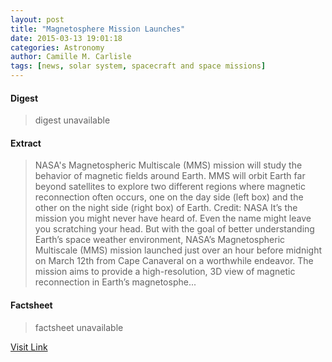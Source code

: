 ```yaml
---
layout: post
title: "Magnetosphere Mission Launches"
date: 2015-03-13 19:01:18
categories: Astronomy
author: Camille M. Carlisle
tags: [news, solar system, spacecraft and space missions]
---
```



#### Digest
>digest unavailable

#### Extract
>NASA's Magnetospheric Multiscale (MMS) mission will study the behavior of magnetic fields around Earth. MMS will orbit Earth far beyond satellites to explore two different regions where magnetic reconnection often occurs, one on the day side (left box) and the other on the night side (right box) of Earth. Credit: NASA It’s the mission you might never have heard of. Even the name might leave you scratching your head. But with the goal of better understanding Earth’s space weather environment, NASA’s Magnetospheric Multiscale (MMS) mission launched just over an hour before midnight on March 12th from Cape Canaveral on a worthwhile endeavor. The mission aims to provide a high-resolution, 3D view of magnetic reconnection in Earth’s magnetosphe...

#### Factsheet
>factsheet unavailable

[Visit Link](http://www.skyandtelescope.com/astronomy-news/magnetosphere-mission-launches-0313201523/)



